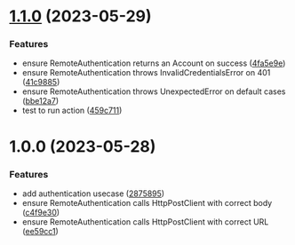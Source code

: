 # [1.1.0](https://github.com/maycon8609/clean-architecture-react/compare/v1.0.0...v1.1.0) (2023-05-29)


### Features

* ensure RemoteAuthentication returns an Account on success ([4fa5e9e](https://github.com/maycon8609/clean-architecture-react/commit/4fa5e9e7ab3bf823b045b1f6d00c62f14c06382e))
* ensure RemoteAuthentication throws InvalidCredentialsError on 401 ([41c9885](https://github.com/maycon8609/clean-architecture-react/commit/41c9885cb6b019fd8ddf95bfe2806b9c6051e5c5))
* ensure RemoteAuthentication throws UnexpectedError on default cases ([bbe12a7](https://github.com/maycon8609/clean-architecture-react/commit/bbe12a77012eb8111c4d2e34234dbe23282831f0))
* test to run action ([459c711](https://github.com/maycon8609/clean-architecture-react/commit/459c71191488de70f73394c18159f66e29b514fd))

# 1.0.0 (2023-05-28)


### Features

* add authentication usecase ([2875895](https://github.com/maycon8609/clean-architecture-react/commit/2875895c65869970d7fbe5648b4e0a7fb6c37aea))
* ensure RemoteAuthentication calls HttpPostClient with correct body ([c4f9e30](https://github.com/maycon8609/clean-architecture-react/commit/c4f9e30c9fa886993706799e397bbb58eca53e00))
* ensure RemoteAuthentication calls HttpPostClient with correct URL ([ee59cc1](https://github.com/maycon8609/clean-architecture-react/commit/ee59cc15f28d6aebb17e154a2f817d75f89bdd61))
